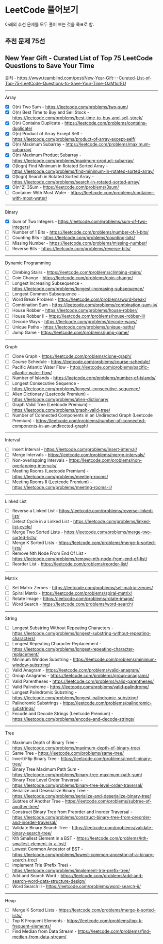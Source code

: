 # LeetCode 풀어보기

아래의 추천 문제를 모두 풀어 보는 것을 목표로 함.

## 추천 문제 75선

## New Year Gift - Curated List of Top 75 LeetCode Questions to Save Your Time

출처 - <https://www.teamblind.com/post/New-Year-Gift---Curated-List-of-Top-75-LeetCode-Questions-to-Save-Your-Time-OaM1orEU>

---

Array

- [x] O(n) Two Sum - <https://leetcode.com/problems/two-sum/>
- [x] O(n) Best Time to Buy and Sell Stock - <https://leetcode.com/problems/best-time-to-buy-and-sell-stock/>
- [x] O(n) Contains Duplicate - <https://leetcode.com/problems/contains-duplicate/>
- [x] O(n) Product of Array Except Self - <https://leetcode.com/problems/product-of-array-except-self/>
- [x] O(n) Maximum Subarray - <https://leetcode.com/problems/maximum-subarray/>
- [x] O(n) Maximum Product Subarray - <https://leetcode.com/problems/maximum-product-subarray/>
- [x] O(logn) Find Minimum in Rotated Sorted Array - <https://leetcode.com/problems/find-minimum-in-rotated-sorted-array/>
- [x] O(logn) Search in Rotated Sorted Array - <https://leetcode.com/problems/search-in-rotated-sorted-array/>
- [x] O(n^2) 3Sum - <https://leetcode.com/problems/3sum/>
- [ ] Container With Most Water - <https://leetcode.com/problems/container-with-most-water/>

---

Binary

- [x] Sum of Two Integers - <https://leetcode.com/problems/sum-of-two-integers/>
- [ ] Number of 1 Bits - <https://leetcode.com/problems/number-of-1-bits/>
- [ ] Counting Bits - <https://leetcode.com/problems/counting-bits/>
- [ ] Missing Number - <https://leetcode.com/problems/missing-number/>
- [ ] Reverse Bits - <https://leetcode.com/problems/reverse-bits/>

---

Dynamic Programming

- [ ] Climbing Stairs - <https://leetcode.com/problems/climbing-stairs/>
- [ ] Coin Change - <https://leetcode.com/problems/coin-change/>
- [ ] Longest Increasing Subsequence - <https://leetcode.com/problems/longest-increasing-subsequence/>
- [ ] Longest Common Subsequence -
- [ ] Word Break Problem - <https://leetcode.com/problems/word-break/>
- [ ] Combination Sum - <https://leetcode.com/problems/combination-sum-iv/>
- [ ] House Robber - <https://leetcode.com/problems/house-robber/>
- [ ] House Robber II - <https://leetcode.com/problems/house-robber-ii/>
- [ ] Decode Ways - <https://leetcode.com/problems/decode-ways/>
- [ ] Unique Paths - <https://leetcode.com/problems/unique-paths/>
- [ ] Jump Game - <https://leetcode.com/problems/jump-game/>

---

Graph

- [ ] Clone Graph - <https://leetcode.com/problems/clone-graph/>
- [ ] Course Schedule - <https://leetcode.com/problems/course-schedule/>
- [ ] Pacific Atlantic Water Flow - <https://leetcode.com/problems/pacific-atlantic-water-flow/>
- [ ] Number of Islands - <https://leetcode.com/problems/number-of-islands/>
- [ ] Longest Consecutive Sequence - <https://leetcode.com/problems/longest-consecutive-sequence/>
- [ ] Alien Dictionary (Leetcode Premium) - <https://leetcode.com/problems/alien-dictionary/>
- [ ] Graph Valid Tree (Leetcode Premium) - <https://leetcode.com/problems/graph-valid-tree/>
- [ ] Number of Connected Components in an Undirected Graph (Leetcode Premium) - <https://leetcode.com/problems/number-of-connected-components-in-an-undirected-graph/>

---

Interval

- [ ] Insert Interval - <https://leetcode.com/problems/insert-interval/>
- [ ] Merge Intervals - <https://leetcode.com/problems/merge-intervals/>
- [ ] Non-overlapping Intervals - <https://leetcode.com/problems/non-overlapping-intervals/>
- [ ] Meeting Rooms (Leetcode Premium) - <https://leetcode.com/problems/meeting-rooms/>
- [ ] Meeting Rooms II (Leetcode Premium) - <https://leetcode.com/problems/meeting-rooms-ii/>

---

Linked List

- [ ] Reverse a Linked List - <https://leetcode.com/problems/reverse-linked-list/>
- [ ] Detect Cycle in a Linked List - <https://leetcode.com/problems/linked-list-cycle/>
- [ ] Merge Two Sorted Lists - <https://leetcode.com/problems/merge-two-sorted-lists/>
- [ ] Merge K Sorted Lists - <https://leetcode.com/problems/merge-k-sorted-lists/>
- [ ] Remove Nth Node From End Of List - <https://leetcode.com/problems/remove-nth-node-from-end-of-list/>
- [ ] Reorder List - <https://leetcode.com/problems/reorder-list/>

---

Matrix

- [ ] Set Matrix Zeroes - <https://leetcode.com/problems/set-matrix-zeroes/>
- [ ] Spiral Matrix - <https://leetcode.com/problems/spiral-matrix/>
- [ ] Rotate Image - <https://leetcode.com/problems/rotate-image/>
- [ ] Word Search - <https://leetcode.com/problems/word-search/>

---

String

- [ ] Longest Substring Without Repeating Characters - <https://leetcode.com/problems/longest-substring-without-repeating-characters/>
- [ ] Longest Repeating Character Replacement - <https://leetcode.com/problems/longest-repeating-character-replacement/>
- [ ] Minimum Window Substring - <https://leetcode.com/problems/minimum-window-substring/>
- [ ] Valid Anagram - <https://leetcode.com/problems/valid-anagram/>
- [ ] Group Anagrams - <https://leetcode.com/problems/group-anagrams/>
- [ ] Valid Parentheses - <https://leetcode.com/problems/valid-parentheses/>
- [ ] Valid Palindrome - <https://leetcode.com/problems/valid-palindrome/>
- [ ] Longest Palindromic Substring - <https://leetcode.com/problems/longest-palindromic-substring/>
- [ ] Palindromic Substrings - <https://leetcode.com/problems/palindromic-substrings/>
- [ ] Encode and Decode Strings (Leetcode Premium) - <https://leetcode.com/problems/encode-and-decode-strings/>

---

Tree

- [ ] Maximum Depth of Binary Tree - <https://leetcode.com/problems/maximum-depth-of-binary-tree/>
- [ ] Same Tree - <https://leetcode.com/problems/same-tree/>
- [ ] Invert/Flip Binary Tree - <https://leetcode.com/problems/invert-binary-tree/>
- [ ] Binary Tree Maximum Path Sum - <https://leetcode.com/problems/binary-tree-maximum-path-sum/>
- [ ] Binary Tree Level Order Traversal - <https://leetcode.com/problems/binary-tree-level-order-traversal/>
- [ ] Serialize and Deserialize Binary Tree - <https://leetcode.com/problems/serialize-and-deserialize-binary-tree/>
- [ ] Subtree of Another Tree - <https://leetcode.com/problems/subtree-of-another-tree/>
- [ ] Construct Binary Tree from Preorder and Inorder Traversal - <https://leetcode.com/problems/construct-binary-tree-from-preorder-and-inorder-traversal/>
- [ ] Validate Binary Search Tree - <https://leetcode.com/problems/validate-binary-search-tree/>
- [ ] Kth Smallest Element in a BST - <https://leetcode.com/problems/kth-smallest-element-in-a-bst/>
- [ ] Lowest Common Ancestor of BST - <https://leetcode.com/problems/lowest-common-ancestor-of-a-binary-search-tree/>
- [ ] Implement Trie (Prefix Tree) - <https://leetcode.com/problems/implement-trie-prefix-tree/>
- [ ] Add and Search Word - <https://leetcode.com/problems/add-and-search-word-data-structure-design/>
- [ ] Word Search II - <https://leetcode.com/problems/word-search-ii/>

---

Heap

- [ ] Merge K Sorted Lists - <https://leetcode.com/problems/merge-k-sorted-lists/>
- [ ] Top K Frequent Elements - <https://leetcode.com/problems/top-k-frequent-elements/>
- [ ] Find Median from Data Stream - <https://leetcode.com/problems/find-median-from-data-stream/>
